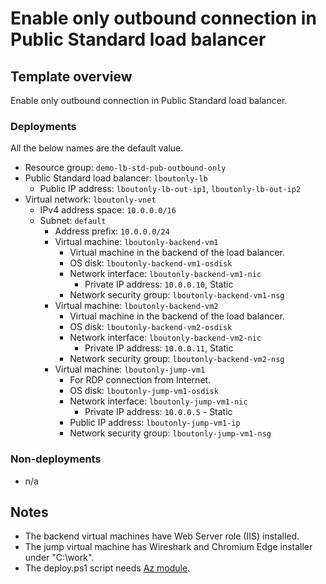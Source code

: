 # Enable only outbound connection in Public Standard load balancer

## Template overview

Enable only outbound connection in Public Standard load balancer.

### Deployments

All the below names are the default value.

- Resource group: `demo-lb-std-pub-outbound-only`
- Public Standard load balancer: `lboutonly-lb`
    - Public IP address: `lboutonly-lb-out-ip1`, `lboutonly-lb-out-ip2`
- Virtual network: `lboutonly-vnet`
    - IPv4 address space: `10.0.0.0/16`
    - Subnet: `default`
        - Address prefix: `10.0.0.0/24`
        - Virtual machine: `lboutonly-backend-vm1`
            - Virtual machine in the backend of the load balancer.
            - OS disk: `lboutonly-backend-vm1-osdisk`
            - Network interface: `lboutonly-backend-vm1-nic`
                - Private IP address: `10.0.0.10`, Static
            - Network security group: `lboutonly-backend-vm1-nsg`
        - Virtual machine: `lboutonly-backend-vm2`
            - Virtual machine in the backend of the load balancer.
            - OS disk: `lboutonly-backend-vm2-osdisk`
            - Network interface: `lboutonly-backend-vm2-nic`
                - Private IP address: `10.0.0.11`, Static
            - Network security group: `lboutonly-backend-vm2-nsg`
        - Virtual machine: `lboutonly-jump-vm1`
            - For RDP connection from Internet.
            - OS disk: `lboutonly-jump-vm1-osdisk`
            - Network interface: `lboutonly-jump-vm1-nic`
                - Private IP address: `10.0.0.5` - Static
            - Public IP address: `lboutonly-jump-vm1-ip`
            - Network security group: `lboutonly-jump-vm1-nsg`

### Non-deployments

- n/a

## Notes

- The backend virtual machines have Web Server role (IIS) installed.
- The jump virtual machine has Wireshark and Chromium Edge installer under "C:\\work".
- The deploy.ps1 script needs [Az module](https://www.powershellgallery.com/packages/Az/).
